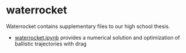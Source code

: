 # waterrocket
Waterrocket contains supplementary files to our high school thesis.
* [waterrocket.ipynb](https://github.com/eckp/waterrocket/blob/master/waterrocket.ipynb) provides a numerical solution and optimization of ballistic trajectories with drag
